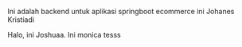 Ini adalah backend untuk aplikasi springboot ecommerce ini Johanes Kristiadi

Halo, ini Joshuaa.
Ini monica
tesss